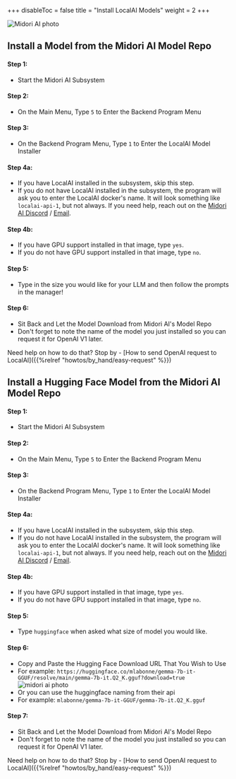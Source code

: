 +++
disableToc = false
title = "Install LocalAI Models"
weight = 2
+++

![Midori AI photo](https://tea-cup.midori-ai.xyz/download/Midori_subsystem_x_localai.png)

## Install a Model from the Midori AI Model Repo

#### Step 1:
- Start the Midori AI Subsystem

#### Step 2:
- On the Main Menu, Type `5` to Enter the Backend Program Menu

#### Step 3:
- On the Backend Program Menu, Type `1` to Enter the LocalAI Model Installer

#### Step 4a:
- If you have LocalAI installed in the subsystem, skip this step.
- If you do not have LocalAI installed in the subsystem, the program will ask you to enter the LocalAI docker's name. It will look something like `localai-api-1`, but not always. If you need help, reach out on the [Midori AI Discord](https://discord.gg/xdgCx3VyHU) / [Email](mailto:contact-us@midori-ai.xyz).

#### Step 4b:
- If you have GPU support installed in that image, type `yes`.
- If you do not have GPU support installed in that image, type `no`.

#### Step 5:
- Type in the size you would like for your LLM and then follow the prompts in the manager!

#### Step 6:
- Sit Back and Let the Model Download from Midori AI's Model Repo
- Don't forget to note the name of the model you just installed so you can request it for OpenAI V1 later.

Need help on how to do that? Stop by - [How to send OpenAI request to LocalAI]({{%relref "howtos/by_hand/easy-request" %}})


## Install a Hugging Face Model from the Midori AI Model Repo

#### Step 1:
- Start the Midori AI Subsystem

#### Step 2:
- On the Main Menu, Type `5` to Enter the Backend Program Menu

#### Step 3:
- On the Backend Program Menu, Type `1` to Enter the LocalAI Model Installer

#### Step 4a:
- If you have LocalAI installed in the subsystem, skip this step.
- If you do not have LocalAI installed in the subsystem, the program will ask you to enter the LocalAI docker's name. It will look something like `localai-api-1`, but not always. If you need help, reach out on the [Midori AI Discord](https://discord.gg/xdgCx3VyHU) / [Email](mailto:contact-us@midori-ai.xyz).

#### Step 4b:
- If you have GPU support installed in that image, type `yes`.
- If you do not have GPU support installed in that image, type `no`.

#### Step 5:
- Type `huggingface` when asked what size of model you would like.

#### Step 6:
- Copy and Paste the Hugging Face Download URL That You Wish to Use
- For example: `https://huggingface.co/mlabonne/gemma-7b-it-GGUF/resolve/main/gemma-7b-it.Q2_K.gguf?download=true`
![midori ai photo](https://tea-cup.midori-ai.xyz/download/0a975dc7-ff7f-42a9-a77c-8efdd5bd95e4-chrome_tC2H9nfRdA.png)
- Or you can use the huggingface naming from their api
- For example: `mlabonne/gemma-7b-it-GGUF/gemma-7b-it.Q2_K.gguf`

#### Step 7:
- Sit Back and Let the Model Download from Midori AI's Model Repo
- Don't forget to note the name of the model you just installed so you can request it for OpenAI V1 later.

Need help on how to do that? Stop by - [How to send OpenAI request to LocalAI]({{%relref "howtos/by_hand/easy-request" %}})

